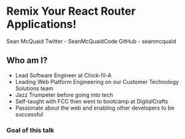 # Remix Your React Router Applications!

Sean McQuaid
Twitter - SeanMcQuaidCode
GitHub - seanmcquaid

## Who am I?

- Lead Software Engineer at Chick-fil-A
- Leading Web Platform Engineering on our Customer Technology Solutions team
- Jazz Trumpeter before going into tech
- Self-taught with FCC then went to bootcamp at DigitalCrafts
- Passionate about the web and enabling other developers to be successful

### Goal of this talk
